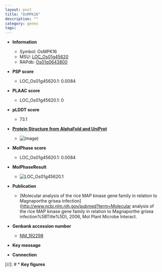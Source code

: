 ```yaml
---
layout: post
title: "OsMPK16"
description: ""
category: genes
tags: 
---
```


* **Information**  
    + Symbol: OsMPK16  
    + MSU: [LOC_Os01g45620](http://rice.plantbiology.msu.edu/cgi-bin/ORF_infopage.cgi?orf=LOC_Os01g45620)  
    + RAPdb: [Os01g0643800](http://rapdb.dna.affrc.go.jp/viewer/gbrowse_details/irgsp1?name=Os01g0643800)  

* **PSP score**  
    + LOC_Os01g45620.1: 0.0084 

* **PLAAC score**  
    + LOC_Os01g45620.1: 0 

* **pLDDT score**
    + 73.1

* **[Protein Structure from AlphaFold and UniProt](https://www.uniprot.org/uniprotkb/Q5VP69/entry#structure)**
    + ![image](https://ricepsp.github.io/images/Q5/AF-Q5VP69-F1.png))

* **MolPhase score**
    + LOC_Os01g45620.1: 0.0084

* **MolPhaseResult**
    + ![LOC_Os01g45620.1](https://ricepsp.github.io/pictures/LOC_Os01g/LOC_Os01g45620.1.png)

* **Publication**  
    + [Molecular analysis of the rice MAP kinase gene family in relation to Magnaporthe grisea infection](http://www.ncbi.nlm.nih.gov/pubmed?term=Molecular analysis of the rice MAP kinase gene family in relation to Magnaporthe grisea infection%5BTitle%5D), 2006, Mol Plant Microbe Interact.

* **Genbank accession number**  
    + [NM_192298](http://www.ncbi.nlm.nih.gov/nuccore/NM_192298)

* **Key message**  

* **Connection**  

[//]: # * **Key figures**  


